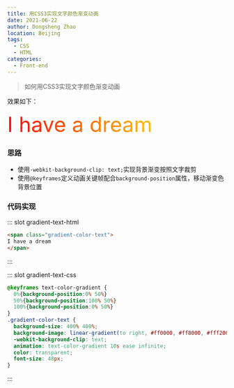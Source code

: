 ```yaml
---
title: 用CSS3实现文字颜色渐变动画
date: 2021-06-22
author: Dongsheng Zhao
location: Beijing
tags:
  - CSS
  - HTML
categories:
  - Front-end
---
```


> 如何用CSS3实现文字颜色渐变动画

<!-- more -->

效果如下：

<span class="gradient-color-text">
I have a dream
</span>

<style>
@keyframes text-color-gradient {
  0%{background-position:0% 50%}
  50%{background-position:100% 50%}
  100%{background-position:0% 50%}
}
.gradient-color-text {
  background-size: 400% 400%;
  background-image: linear-gradient(to right, #ff0000, #ff8000, #fff200, #51ff00, #00d0ff, #9000ff,#ff008c);
  -webkit-background-clip: text;
  animation: text-color-gradient 10s ease infinite;
  color: transparent;
  font-size: 48px;
}
</style>

### 思路
* 使用`-webkit-background-clip: text;`实现背景渐变按照文字裁剪
* 使用`@keyframes`定义动画关键帧配合`background-position`属性，移动渐变色背景位置

### 代码实现

<Util-CodeTab
  key-prefix="gradient-text"
  :code-types="['html', 'css']"
  default-active-code-type="html"
/>

::: slot gradient-text-html
```html
<span class="gradient-color-text">
I have a dream
</span>
```
:::

::: slot gradient-text-css
```css
@keyframes text-color-gradient {
  0%{background-position:0% 50%}
  50%{background-position:100% 50%}
  100%{background-position:0% 50%}
}
.gradient-color-text {
  background-size: 400% 400%;
  background-image: linear-gradient(to right, #ff0000, #ff8000, #fff200, #51ff00, #00d0ff, #9000ff,#ff008c);
  -webkit-background-clip: text;
  animation: text-color-gradient 10s ease infinite;
  color: transparent;
  font-size: 48px;
}
```
:::
